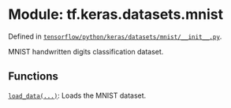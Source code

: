 <div itemscope itemtype="http://developers.google.com/ReferenceObject">
<meta itemprop="name" content="tf.keras.datasets.mnist" />
</div>

# Module: tf.keras.datasets.mnist



Defined in [`tensorflow/python/keras/datasets/mnist/__init__.py`](https://www.tensorflow.org/code/tensorflow/python/keras/datasets/mnist/__init__.py).

MNIST handwritten digits classification dataset.

## Functions

[`load_data(...)`](../../../tf/keras/datasets/mnist/load_data.md): Loads the MNIST dataset.

